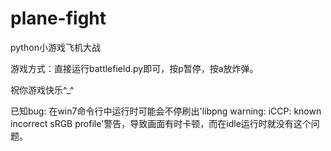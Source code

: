 # plane-fight

python小游戏飞机大战

游戏方式：直接运行battlefield.py即可，按p暂停，按a放炸弹。

祝你游戏快乐^_^

已知bug:
在win7命令行中运行时可能会不停刷出'libpng warning: iCCP: known incorrect sRGB profile'警告，导致画面有时卡顿，而在idle运行时就没有这个问题。
